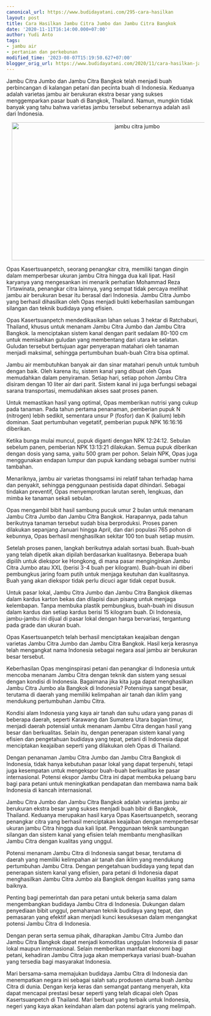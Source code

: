```yaml
---
canonical_url: https://www.budidayatani.com/295-cara-hasilkan
layout: post
title: Cara Hasilkan Jambu Citra Jumbo dan Jambu Citra Bangkok
date: '2020-11-11T16:14:00.000+07:00'
author: Yudi Anto
tags:
- jambu air
- pertanian dan perkebunan
modified_time: '2023-08-07T15:19:50.627+07:00'
blogger_orig_url: https://www.budidayatani.com/2020/11/cara-hasilkan-jambu-citra-jumbo-ala.html
---
```


<p>Jambu Citra Jumbo dan Jambu Citra Bangkok telah menjadi buah perbincangan di kalangan petani dan pecinta buah di Indonesia. Keduanya adalah varietas jambu air berukuran ekstra besar yang sukses menggemparkan pasar buah di Bangkok, Thailand. Namun, mungkin tidak banyak yang tahu bahwa varietas jambu tersebut sebenarnya adalah asli dari Indonesia.</p><div class="separator" style="clear: both; text-align: center;"><a href="https://blogger.googleusercontent.com/img/b/R29vZ2xl/AVvXsEj6bX6C9dx1BxWe4EaFtvFP-OVvZb-xPIk8vOF3tR25veqXbpYNs0YLnmV394W4rUy5em3iOrT3u2exZNy4mSKjLUhDTkIcXFuZpBIlJzjJn14sqNwXpjyVbk3oC8_5NPqXUZvPwDOkEnUPKgJXCZyreK3U6_JRQzb8oq57ZezUUOZWWNkmEzyDD0J2nCp3/s2135/citra.jpg" imageanchor="1" style="margin-left: 1em; margin-right: 1em;"><img alt="jambu citra jumbo" border="0" data-original-height="1200" data-original-width="2135" height="360" src="https://blogger.googleusercontent.com/img/b/R29vZ2xl/AVvXsEj6bX6C9dx1BxWe4EaFtvFP-OVvZb-xPIk8vOF3tR25veqXbpYNs0YLnmV394W4rUy5em3iOrT3u2exZNy4mSKjLUhDTkIcXFuZpBIlJzjJn14sqNwXpjyVbk3oC8_5NPqXUZvPwDOkEnUPKgJXCZyreK3U6_JRQzb8oq57ZezUUOZWWNkmEzyDD0J2nCp3/w640-h360/citra.jpg" width="640" /></a></div><p>Opas Kasertsuanpetch, seorang penangkar citra, memiliki tangan dingin dalam memperbesar ukuran jambu Citra hingga dua kali lipat. Hasil karyanya yang mengesankan ini menarik perhatian Mohammad Reza Tirtawinata, penangkar citra lainnya, yang sempat tidak percaya melihat jambu air berukuran besar itu berasal dari Indonesia. Jambu Citra Jumbo yang berhasil dihasilkan oleh Opas menjadi bukti keberhasilan sambungan silangan dan teknik budidaya yang efisien.</p><p>Opas Kasertsuanpetch mendedikasikan lahan seluas 3 hektar di Ratchaburi, Thailand, khusus untuk menanam Jambu Citra Jumbo dan Jambu Citra Bangkok. Ia menciptakan sistem kanal dengan parit sedalam 80-100 cm untuk memisahkan guludan yang membentang dari utara ke selatan. Guludan tersebut bertujuan agar penyerapan matahari oleh tanaman menjadi maksimal, sehingga pertumbuhan buah-buah Citra bisa optimal.</p><p>Jambu air membutuhkan banyak air dan sinar matahari penuh untuk tumbuh dengan baik. Oleh karena itu, sistem kanal yang dibuat oleh Opas memudahkan dalam penyiraman. Setiap hari, setiap pohon Jambu Citra disiram dengan 10 liter air dari parit. Sistem kanal ini juga berfungsi sebagai sarana transportasi, memudahkan akses saat proses panen.</p><p>Untuk memastikan hasil yang optimal, Opas memberikan nutrisi yang cukup pada tanaman. Pada tahun pertama penanaman, pemberian pupuk N (nitrogen) lebih sedikit, sementara unsur P (fosfor) dan K (kalium) lebih dominan. Saat pertumbuhan vegetatif, pemberian pupuk NPK 16:16:16 diberikan.&nbsp;</p><p>Ketika bunga mulai muncul, pupuk diganti dengan NPK 12:24:12. Sebulan sebelum panen, pemberian NPK 13:13:21 dilakukan. Semua pupuk diberikan dengan dosis yang sama, yaitu 500 gram per pohon. Selain NPK, Opas juga menggunakan endapan lumpur dan pupuk kandang sebagai sumber nutrisi tambahan.</p><p>Menariknya, jambu air varietas thongsamsi ini relatif tahan terhadap hama dan penyakit, sehingga penggunaan pestisida dapat dihindari. Sebagai tindakan preventif, Opas menyemprotkan larutan sereh, lengkuas, dan mimba ke tanaman sekali sebulan.</p><p>Opas mengambil bibit hasil sambung pucuk umur 2 bulan untuk menanam Jambu Citra Jumbo dan Jambu Citra Bangkok. Harapannya, pada tahun berikutnya tanaman tersebut sudah bisa berproduksi. Proses panen dilakukan sepanjang Januari hingga April, dan dari populasi 765 pohon di kebunnya, Opas berhasil menghasilkan sekitar 100 ton buah setiap musim.</p><p>Setelah proses panen, langkah berikutnya adalah sortasi buah. Buah-buah yang telah dipetik akan dipilah berdasarkan kualitasnya. Beberapa buah dipilih untuk diekspor ke Hongkong, di mana pasar menginginkan Jambu Citra Jumbo atau XXL (berisi 3-4 buah per kilogram). Buah-buah ini diberi pembungkus jaring foam putih untuk menjaga keutuhan dan kualitasnya. Buah yang akan diekspor tidak perlu dicuci agar tidak cepat busuk.</p><p>Untuk pasar lokal, Jambu Citra Jumbo dan Jambu Citra Bangkok dikemas dalam kardus karton bekas dan dilapisi daun pisang untuk menjaga kelembapan. Tanpa membuka plastik pembungkus, buah-buah ini disusun dalam kardus dan setiap kardus berisi 15 kilogram buah. Di Indonesia, jambu-jambu ini dijual di pasar lokal dengan harga bervariasi, tergantung pada grade dan ukuran buah.</p><p>Opas Kasertsuanpetch telah berhasil menciptakan keajaiban dengan varietas Jambu Citra Jumbo dan Jambu Citra Bangkok. Hasil kerja kerasnya telah mengangkat nama Indonesia sebagai negara asal jambu air berukuran besar tersebut.&nbsp;</p><p>Keberhasilan Opas menginspirasi petani dan penangkar di Indonesia untuk mencoba menanam Jambu Citra dengan teknik dan sistem yang sesuai dengan kondisi di Indonesia. Bagaimana jika kita juga dapat menghasilkan Jambu Citra Jumbo ala Bangkok di Indonesia? Potensinya sangat besar, terutama di daerah yang memiliki kelimpahan air tanah dan iklim yang mendukung pertumbuhan Jambu Citra.</p><p>Kondisi alam Indonesia yang kaya air tanah dan suhu udara yang panas di beberapa daerah, seperti Karawang dan Sumatera Utara bagian timur, menjadi daerah potensial untuk menanam Jambu Citra dengan hasil yang besar dan berkualitas. Selain itu, dengan penerapan sistem kanal yang efisien dan pengetahuan budidaya yang tepat, petani di Indonesia dapat menciptakan keajaiban seperti yang dilakukan oleh Opas di Thailand.</p><p>Dengan penanaman Jambu Citra Jumbo dan Jambu Citra Bangkok di Indonesia, tidak hanya kebutuhan pasar lokal yang dapat terpenuhi, tetapi juga kesempatan untuk mengekspor buah-buah berkualitas ke pasar internasional. Potensi ekspor Jambu Citra ini dapat membuka peluang baru bagi para petani untuk meningkatkan pendapatan dan membawa nama baik Indonesia di kancah internasional.</p><p>Jambu Citra Jumbo dan Jambu Citra Bangkok adalah varietas jambu air berukuran ekstra besar yang sukses menjadi buah bibir di Bangkok, Thailand. Keduanya merupakan hasil karya Opas Kasertsuanpetch, seorang penangkar citra yang berhasil menciptakan keajaiban dengan memperbesar ukuran jambu Citra hingga dua kali lipat. Penggunaan teknik sambungan silangan dan sistem kanal yang efisien telah membantu menghasilkan Jambu Citra dengan kualitas yang unggul.</p><p>Potensi menanam Jambu Citra di Indonesia sangat besar, terutama di daerah yang memiliki kelimpahan air tanah dan iklim yang mendukung pertumbuhan Jambu Citra. Dengan pengetahuan budidaya yang tepat dan penerapan sistem kanal yang efisien, para petani di Indonesia dapat menghasilkan Jambu Citra Jumbo ala Bangkok dengan kualitas yang sama baiknya.</p><p>Penting bagi pemerintah dan para petani untuk bekerja sama dalam mengembangkan budidaya Jambu Citra di Indonesia. Dukungan dalam penyediaan bibit unggul, pemahaman teknik budidaya yang tepat, dan pemasaran yang efektif akan menjadi kunci kesuksesan dalam mengangkat potensi Jambu Citra di Indonesia.</p><p>Dengan peran serta semua pihak, diharapkan Jambu Citra Jumbo dan Jambu Citra Bangkok dapat menjadi komoditas unggulan Indonesia di pasar lokal maupun internasional. Selain memberikan manfaat ekonomi bagi petani, kehadiran Jambu Citra juga akan memperkaya variasi buah-buahan yang tersedia bagi masyarakat Indonesia.</p><p>Mari bersama-sama memajukan budidaya Jambu Citra di Indonesia dan menempatkan negara ini sebagai salah satu produsen utama buah Jambu Citra di dunia. Dengan kerja keras dan semangat pantang menyerah, kita dapat mencapai prestasi besar seperti yang telah dicapai oleh Opas Kasertsuanpetch di Thailand. Mari berbuat yang terbaik untuk Indonesia, negeri yang kaya akan keindahan alam dan potensi agraris yang melimpah.</p>